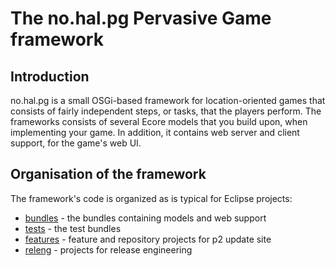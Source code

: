 # The no.hal.pg Pervasive Game framework

## Introduction

no.hal.pg is a small OSGi-based framework for location-oriented games that consists of fairly independent steps, or tasks, that the players perform. The frameworks consists of several Ecore models that you build upon, when implementing your game. In addition, it contains web server and client support, for the game's web UI.

## Organisation of the framework

The framework's code is organized as is typical for Eclipse projects:
- [bundles](../bundles/) - the bundles containing models and web support
- [tests](../tests/) - the test bundles
- [features](../features/) - feature and repository projects for p2 update site 
- [releng](../releng/) - projects for release engineering

